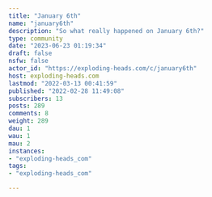 ```yaml
---
title: "January 6th" 
name: "january6th"
description: "So what really happened on January 6th?"
type: community
date: "2023-06-23 01:19:34"
draft: false
nsfw: false
actor_id: "https://exploding-heads.com/c/january6th"
host: exploding-heads.com
lastmod: "2022-03-13 00:41:59"
published: "2022-02-28 11:49:08"
subscribers: 13
posts: 289
comments: 8
weight: 289
dau: 1
wau: 1
mau: 2
instances:
- "exploding-heads_com"
tags: 
- "exploding-heads_com"

---
```

